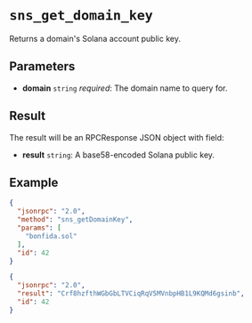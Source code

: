 # `sns_get_domain_key`

Returns a domain's Solana account public key.

## Parameters

- **domain** `string` *required*: The domain name to query for.

## Result

The result will be an RPCResponse JSON object with field:

- **result** `string`: A base58-encoded Solana public key.

## Example

```json
{
  "jsonrpc": "2.0",
  "method": "sns_getDomainKey",
  "params": [
    "bonfida.sol"
  ],
  "id": 42
}
```

```json
{
  "jsonrpc": "2.0",
  "result": "Crf8hzfthWGbGbLTVCiqRqV5MVnbpHB1L9KQMd6gsinb",
  "id": 42
}
```
